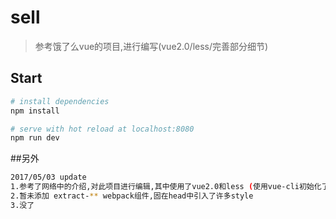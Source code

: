# sell

> 参考饿了么vue的项目,进行编写(vue2.0/less/完善部分细节)

## Start

``` bash
# install dependencies
npm install

# serve with hot reload at localhost:8080
npm run dev

```

##另外

``` bash
2017/05/03 update
1.参考了网络中的介绍,对此项目进行编辑,其中使用了vue2.0和less (使用vue-cli初始化了项目)
2.暂未添加 extract-** webpack组件,固在head中引入了许多style
3.没了
```